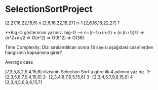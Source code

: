 # SelectionSortProject
[2,27,16,22,18,6] n [2,6,16,22,18,27] n-1 [2,6,16,18,22,27] 1

**Big-O gösterimini yazınız.
big-O --> n+(n-1)+(n-2) = (n.(n+1))/2 => (n^2+n)/2 => O(n^2) => O(6^2) => O(36)

Time Complexity: Dizi sıralandıktan sonra 18 sayısı aşağıdaki case'lerden hangisinin kapsamına girer?

Average case

[7,3,5,8,2,9,4,15,6] dizisinin Selection Sort'a göre ilk 4 adımını yazınız.
1- [2,3,5,8,7,9,4,15,6]
2- [2,3,4,8,7,9,5,15,6]
3- [2,3,4,5,7,9,8,15,6]
4- [2,3,4,5,6,9,8,15,7]

